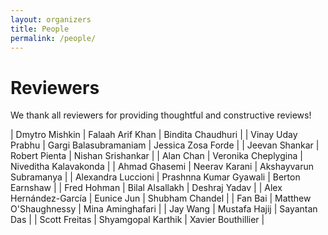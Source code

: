 ```yaml
---
layout: organizers
title: People
permalink: /people/
---
```


# Reviewers

We thank all reviewers for providing thoughtful and constructive reviews!

| Dmytro Mishkin | Falaah Arif Khan | Bindita Chaudhuri |
| Vinay Uday Prabhu | Gargi Balasubramaniam | Jessica Zosa Forde |
| Jeevan Shankar | Robert Pienta | Nishan Srishankar |
| Alan Chan | Veronika Cheplygina | Niveditha Kalavakonda |
| Ahmad Ghasemi | Neerav Karani | Akshayvarun Subramanya |
| Alexandra Luccioni | Prashnna Kumar Gyawali | Berton Earnshaw |
| Fred Hohman | Bilal Alsallakh | Deshraj Yadav |
| Alex Hernández-García | Eunice Jun | Shubham Chandel |
| Fan Bai | Matthew O'Shaughnessy | Mina Aminghafari |
| Jay Wang | Mustafa Hajij | Sayantan Das |
| Scott Freitas | Shyamgopal Karthik | Xavier Bouthillier |
